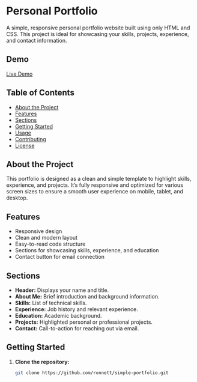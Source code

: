 # Personal Portfolio

A simple, responsive personal portfolio website built using only HTML and CSS. This project is ideal for showcasing your skills, projects, experience, and contact information.

## Demo

[Live Demo](https://ronnett.github.io/simple-portfolio) 

## Table of Contents

- [About the Project](#about-the-project)
- [Features](#features)
- [Sections](#sections)
- [Getting Started](#getting-started)
- [Usage](#usage)
- [Contributing](#contributing)
- [License](#license)
  
## About the Project

This portfolio is designed as a clean and simple template to highlight skills, experience, and projects. It’s fully responsive and optimized for various screen sizes to ensure a smooth user experience on mobile, tablet, and desktop.

## Features

- Responsive design
- Clean and modern layout
- Easy-to-read code structure
- Sections for showcasing skills, experience, and education
- Contact button for email connection

## Sections

- **Header:** Displays your name and title.
- **About Me:** Brief introduction and background information.
- **Skills:** List of technical skills.
- **Experience:** Job history and relevant experience.
- **Education:** Academic background.
- **Projects:** Highlighted personal or professional projects.
- **Contact:** Call-to-action for reaching out via email.

## Getting Started

1. **Clone the repository:**
   ```bash
   git clone https://github.com/ronnett/simple-portfolio.git
